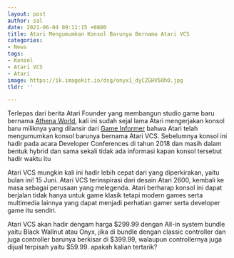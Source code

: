 ```yaml
---
layout: post
author: sal
date: 2021-06-04 09:11:15 +0800
title: Atari Mengumumkan Konsol Barunya Bernama Atari VCS
categories:
- News
tags:
- Konsol
- Atari VCS
- Atari
image: https://ik.imagekit.io/dsg/onyx1_dyCZGHV5OhO.jpg
tldr: ''

---
```

Terlepas dari berita Atari Founder yang membangun studio game baru bernama [Athena World](https://disekitargame.com/atari-founder-membuat-studio-baru-bernama-athena-worlds/), kali ini sudah sejal lama Atari mengerjakan konsol baru miliknya yang dilansir dari [Game Informer](https://www.gameinformer.com/2021/06/02/atari-vcs-release-date-is-this-month) bahwa Atari telah mengumumkan konsol barunya bernama Atari VCS. Sebelumnya konsol ini hadir pada acara Developer Conferences di tahun 2018 dan masih dalam bentuk hybrid dan sama sekali tidak ada informasi kapan konsol tersebut hadir waktu itu

Atari VCS mungkin kali ini hadir lebih cepat dari yang diperkirakan, yaitu bulan ini! 15 Juni. Atari VCS terinspirasi dari desain Atari 2600, kembali ke masa sebagai perusaan yang melegenda. Atari berharap konsol ini dapat berjalan tidak hanya untuk game klasik tetapi modern games serta multimedia lainnya yang dapat menjadi perhatian gamer serta developer game itu sendiri.

Atari VCS akan hadir dengam harga $299.99 dengan All-in system bundle yaitu Black Wallnut atau Onyx, jika di bundle dengan classic controller dan juga controller barunya berkisar di $399.99, walaupun controllernya juga dijual terpisah yaitu $59.99. apakah kalian tertarik?